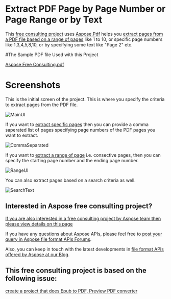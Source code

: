 # Extract PDF Page by Page Number or Page Range or by Text
This [free consulting project](https://aspose-free-consulting.github.io/) uses [Aspose.Pdf](https://products.aspose.com/pdf) helps you [extract pages from a PDF file based on a range of pages](https://docs.aspose.com/display/pdfnet/Working+with+Pages) like 1 to 10, or specific page numbers like 1,3,4,5,8,10, or by specifying some text like "Page 2" etc.

#The Sample PDF file Used with this Project

[Aspose Free Consulting.pdf](https://github.com/shahzad-latif/Extract-PDF-Page-by-Page-Number-or-Range-or-Text/files/3809337/Aspose.Free.Consulting.pdf)

# Screenshots

This is the initial screen of the project. This is where you specify the criteria to extract pages from the PDF file. 

![MainUI](https://user-images.githubusercontent.com/1214951/68214633-a31f6d80-ffff-11e9-9160-2f0adcac9bf1.JPG)

If you want to [extract specific pages](https://docs.aspose.com/display/pdfnet/Extract+PDF+pages#ExtractPDFpages-ExtractArrayofPDFPagesUsingStreams) then you can provide a comma saperated list of pages specifying page numbers of the PDF pages you want to extract. 

![CommaSeparated](https://user-images.githubusercontent.com/1214951/68214632-a286d700-ffff-11e9-9715-2a446cdc3b28.png)

If you want to [extract a range of page](https://docs.aspose.com/display/pdfnet/Extract+PDF+pages) i.e. consective pages, then you can specify the starting page number and the ending page number. 

![RangeUI](https://user-images.githubusercontent.com/1214951/68214634-a31f6d80-ffff-11e9-9be9-df0c4f2bfd0e.png)

You can also extract pages based on a search criteria as well. 

![SearchText](https://user-images.githubusercontent.com/1214951/68214635-a31f6d80-ffff-11e9-8fa6-8f7c77f1a329.png)


## Interested in Aspose free consulting project?
[If you are also interested in a free consulting project by Aspose team then please view details on this page](https://aspose-free-consulting.github.io/)

If you have any questions about Aspose APIs, please feel free to [post your query in Aspose file format APIs Forums](https://forum.aspose.com/). 

Also, you can keep in touch with the latest developments in [file format APIs offered by Aspose at our Blog](https://blog.aspose.com/).

## This free consulting project is based on the following issue:

[ create a project that does Epub to PDF, Preview PDF converter](https://github.com/aspose-free-consulting/projects/issues/16)
